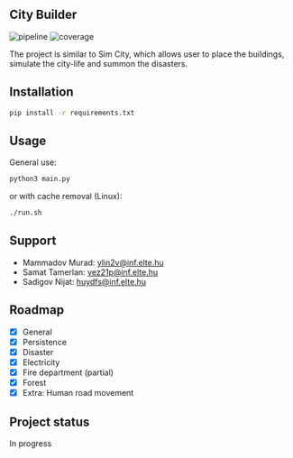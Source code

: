 ## City Builder

![pipeline](https://szofttech.inf.elte.hu/software-technology-2023/group-2/game-gurus/badges/master/pipeline.svg) 
![coverage](https://szofttech.inf.elte.hu/software-technology-2023/group-2/game-gurus/badges/master/coverage.svg)

The project is similar to Sim City, which allows user to place the buildings, simulate the city-life and summon the disasters.

## Installation
```bash
pip install -r requirements.txt
```

## Usage
General use:
```bash
python3 main.py
```
or with cache removal (Linux):
```bash
./run.sh
```

## Support
- Mammadov Murad: [ylin2v@inf.elte.hu](mailto:ylin2v@inf.elte.hu)
- Samat Tamerlan: [vez21p@inf.elte.hu](mailto:vez21p@inf.elte.hu)
- Sadigov Nijat: [huydfs@inf.elte.hu](mailto:huydfs@inf.elte.hu)

## Roadmap
- [x] General
- [x] Persistence
- [x] Disaster
- [x] Electricity
- [x] Fire department (partial)
- [x] Forest
- [x] Extra: Human road movement
## Project status
In progress
